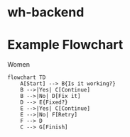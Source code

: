 # wh-backend
# Example Flowchart
Women
```mermaid
flowchart TD
    A[Start] --> B{Is it working?}
    B -->|Yes| C[Continue]
    B -->|No| D[Fix it]
    D --> E{Fixed?}
    E -->|Yes| C[Continue]
    E -->|No| F[Retry]
    F --> D
    C --> G[Finish]

 